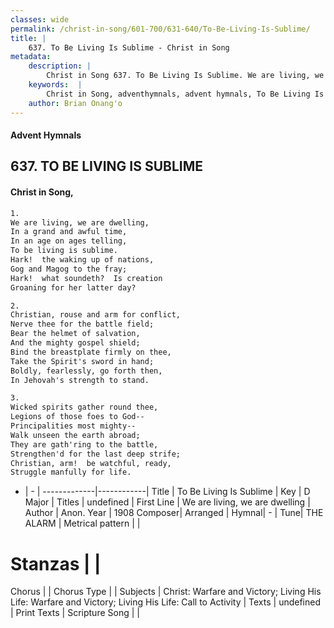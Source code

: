 ```yaml
---
classes: wide
permalink: /christ-in-song/601-700/631-640/To-Be-Living-Is-Sublime/
title: |
    637. To Be Living Is Sublime - Christ in Song
metadata:
    description: |
        Christ in Song 637. To Be Living Is Sublime. We are living, we are dwelling, In a grand and awful time, In an age on ages telling, To be living is sublime. Hark!  the waking up of nations, Gog and Magog to the fray; Hark!  what soundeth?  Is creation Groaning for her latter day?
    keywords:  |
        Christ in Song, adventhymnals, advent hymnals, To Be Living Is Sublime, We are living, we are dwelling . 
    author: Brian Onang'o
---
```


#### Advent Hymnals
## 637. TO BE LIVING IS SUBLIME
####  Christ in Song,

```txt
1.
We are living, we are dwelling,
In a grand and awful time,
In an age on ages telling,
To be living is sublime.
Hark!  the waking up of nations,
Gog and Magog to the fray;
Hark!  what soundeth?  Is creation
Groaning for her latter day?

2.
Christian, rouse and arm for conflict,
Nerve thee for the battle field;
Bear the helmet of salvation,
And the mighty gospel shield;
Bind the breastplate firmly on thee,
Take the Spirit's sword in hand;
Boldly, fearlessly, go forth then,
In Jehovah's strength to stand.

3.
Wicked spirits gather round thee,
Legions of those foes to God--
Principalities most mighty--
Walk unseen the earth abroad;
They are gath'ring to the battle,
Strengthen'd for the last deep strife;
Christian, arm!  be watchful, ready,
Struggle manfully for life.


```

- |   -  |
-------------|------------|
Title | To Be Living Is Sublime |
Key | D Major |
Titles | undefined |
First Line | We are living, we are dwelling  |
Author | Anon.
Year | 1908
Composer| Arranged |
Hymnal|  - |
Tune| THE ALARM |
Metrical pattern | |
# Stanzas |  |
Chorus |  |
Chorus Type |  |
Subjects | Christ: Warfare and Victory; Living His Life: Warfare and Victory; Living His Life: Call to Activity |
Texts | undefined |
Print Texts | 
Scripture Song |  |
    
